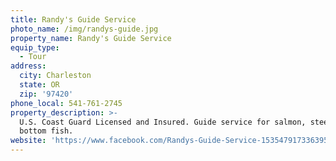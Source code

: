 ```yaml
---
title: Randy's Guide Service
photo_name: /img/randys-guide.jpg
property_name: Randy's Guide Service
equip_type:
  - Tour
address:
  city: Charleston
  state: OR
  zip: '97420'
phone_local: 541-761-2745
property_description: >-
  U.S. Coast Guard Licensed and Insured. Guide service for salmon, steelhead and
  bottom fish.
website: 'https://www.facebook.com/Randys-Guide-Service-1535479173363956/'
---
```


